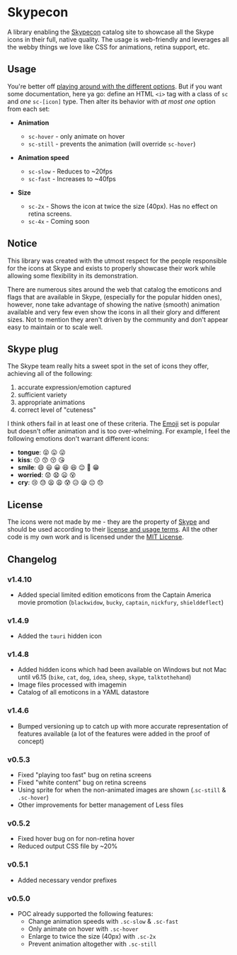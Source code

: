 # Skypecon

A library enabling the [Skypecon](http://demoive.github.io/skypecon) catalog site to showcase all the Skype icons in their full, native quality. The usage is web-friendly and leverages all the webby things we love like CSS for animations, retina support, etc.

<!--
## Roadmap
The roadmap can be seen in [Trello](https://trello.com/b/E80u7hbd/skypecon).

## Features

- Retina support
- Different animation speeds
- Animated and non-animated versions
- Efficient bandwidth and GPU usage with CSS sprites
-->

## Usage

You're better off [playing around with the different options](http://demoive.github.io/skypecon/). But if you want some documentation, here ya go: define an HTML `<i>` tag with a class of `sc` and _one_ `sc-[icon]` type. Then alter its behavior with _at most one_ option from each set:

- **Animation**
  - `sc-hover` - only animate on hover
  - `sc-still` - prevents the animation (will override `sc-hover`)

- **Animation speed**
  - `sc-slow` - Reduces to ~20fps
  - `sc-fast` - Increases to ~40fps

- **Size**
  - `sc-2x` - Shows the icon at twice the size (40px). Has no effect on retina screens.
  - `sc-4x` - Coming soon


## Notice

This library was created with the utmost respect for the people responsible for the icons at Skype and exists to properly showcase their work while allowing some flexibility in its demonstration.

There are numerous sites around the web that catalog the emoticons and flags that are available in Skype, (especially for the popular hidden ones), however, none take advantage of showing the native (smooth) animation available and very few even show the icons in all their glory and different sizes. Not to mention they aren't driven by the community and don't appear easy to maintain or to scale well.


## Skype plug

The Skype team really hits a sweet spot in the set of icons they offer, achieving all of the following:

1. accurate expression/emotion captured
2. sufficient variety
3. appropriate animations
4. correct level of "cuteness"

I think others fail in at least one of these criteria. The [Emoji](http://www.emoji-cheat-sheet.com/) set is popular but doesn't offer animation and is too over-whelming. For example, I feel the following emotions don't warrant different icons:

- **tongue**: :stuck_out_tongue_closed_eyes: :stuck_out_tongue: :stuck_out_tongue_winking_eye:
- **kiss**: :kissing: :kissing_smiling_eyes: :kissing_closed_eyes: :kissing_heart:
- **smile**: :smile: :smiley: :grinning: :laughing: :satisfied: :relieved: :grimacing: :grin:
- **worried**: :worried: :anguished: :frowning: :dizzy_face:
- **cry**: :cry: :sweat: :tired_face: :weary: :cold_sweat: :disappointed_relieved: :sleepy: :pensive: :disappointed:

<!--
The [Phantom Open Emoji](https://github.com/Genshin/PhantomOpenEmoji) is promising. This library offers a great framework for using their work on the web.
-->


## License

The icons were not made by me - they are the property of [Skype](http://www.skype.com/) and should be used according to their [license and usage terms](http://www.skype.com/en/legal/brand-guidelines/). All the other code is my own work and is licensed under the [MIT License](https://github.com/demoive/skypecon/blob/master/LICENSE).


## Changelog

### v1.4.10
- Added special limited edition emoticons from the Captain America movie promotion (`blackwidow`, `bucky`, `captain`, `nickfury`, `shielddeflect`)

### v1.4.9
- Added the `tauri` hidden icon

### v1.4.8
- Added hidden icons which had been available on Windows but not Mac until v6.15 (`bike`, `cat`, `dog`, `idea`, `sheep`, `skype`, `talktothehand`)
- Image files processed with imagemin
- Catalog of all emoticons in a YAML datastore

### v1.4.6
- Bumped versioning up to catch up with more accurate representation of features available (a lot of the features were added in the proof of concept)

### v0.5.3
- Fixed "playing too fast" bug on retina screens
- Fixed "white content" bug on retina screens
- Using sprite for when the non-animated images are shown (.`sc-still` & `.sc-hover`)
- Other improvements for better management of Less files

### v0.5.2
- Fixed hover bug on for non-retina hover
- Reduced output CSS file by ~20%

### v0.5.1
- Added necessary vendor prefixes

### v0.5.0
- POC already supported the following features:
  - Change animation speeds with `.sc-slow` & `.sc-fast`
  - Only animate on hover with `.sc-hover`
  - Enlarge to twice the size (40px) with `.sc-2x`
  - Prevent animation altogether with `.sc-still`
